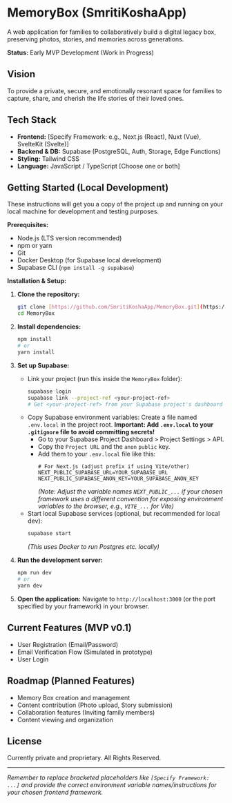 # MemoryBox (SmritiKoshaApp)

A web application for families to collaboratively build a digital legacy box, preserving photos, stories, and memories across generations.

**Status:** Early MVP Development (Work in Progress)

## Vision

To provide a private, secure, and emotionally resonant space for families to capture, share, and cherish the life stories of their loved ones.

## Tech Stack

* **Frontend:** [Specify Framework: e.g., Next.js (React), Nuxt (Vue), SvelteKit (Svelte)]
* **Backend & DB:** Supabase (PostgreSQL, Auth, Storage, Edge Functions)
* **Styling:** Tailwind CSS
* **Language:** JavaScript / TypeScript [Choose one or both]

## Getting Started (Local Development)

These instructions will get you a copy of the project up and running on your local machine for development and testing purposes.

**Prerequisites:**

* Node.js (LTS version recommended)
* npm or yarn
* Git
* Docker Desktop (for Supabase local development)
* Supabase CLI (`npm install -g supabase`)

**Installation & Setup:**

1.  **Clone the repository:**
    ```bash
    git clone [https://github.com/SmritiKoshaApp/MemoryBox.git](https://github.com/SmritiKoshaApp/MemoryBox.git)
    cd MemoryBox
    ```
2.  **Install dependencies:**
    ```bash
    npm install
    # or
    yarn install
    ```
3.  **Set up Supabase:**
    * Link your project (run this inside the `MemoryBox` folder):
        ```bash
        supabase login
        supabase link --project-ref <your-project-ref>
        # Get <your-project-ref> from your Supabase project's dashboard URL
        ```
    * Copy Supabase environment variables: Create a file named `.env.local` in the project root. **Important: Add `.env.local` to your `.gitignore` file to avoid committing secrets!**
        * Go to your Supabase Project Dashboard > Project Settings > API.
        * Copy the `Project URL` and the `anon` `public` key.
        * Add them to your `.env.local` file like this:
            ```plaintext
            # For Next.js (adjust prefix if using Vite/other)
            NEXT_PUBLIC_SUPABASE_URL=YOUR_SUPABASE_URL
            NEXT_PUBLIC_SUPABASE_ANON_KEY=YOUR_SUPABASE_ANON_KEY
            ```
            *(Note: Adjust the variable names `NEXT_PUBLIC_...` if your chosen framework uses a different convention for exposing environment variables to the browser, e.g., `VITE_...` for Vite)*
    * Start local Supabase services (optional, but recommended for local dev):
        ```bash
        supabase start
        ```
        *(This uses Docker to run Postgres etc. locally)*

4.  **Run the development server:**
    ```bash
    npm run dev
    # or
    yarn dev
    ```
5.  **Open the application:**
    Navigate to `http://localhost:3000` (or the port specified by your framework) in your browser.

## Current Features (MVP v0.1)

* User Registration (Email/Password)
* Email Verification Flow (Simulated in prototype)
* User Login

## Roadmap (Planned Features)

* Memory Box creation and management
* Content contribution (Photo upload, Story submission)
* Collaboration features (Inviting family members)
* Content viewing and organization


## License

Currently private and proprietary. All Rights Reserved.

---

*Remember to replace bracketed placeholders like `[Specify Framework: ...]` and provide the correct environment variable names/instructions for your chosen frontend framework.*
